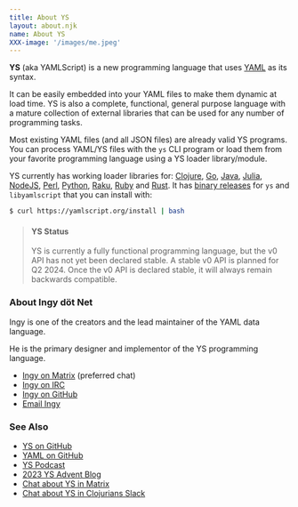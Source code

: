 ```yaml
---
title: About YS
layout: about.njk
name: About YS
XXX-image: '/images/me.jpeg'
---
```


**YS** (aka YAMLScript) is a new programming language that uses
[YAML](https://yaml.org) as its syntax.

It can be easily embedded into your YAML files to make them dynamic at load
time.
YS is also a complete, functional, general purpose language with a mature
collection of external libraries that can be used for any number of programming
tasks.

Most existing YAML files (and all JSON files) are already valid YS programs.
You can process YAML/YS files with the `ys` CLI program or load them from your
favorite programming language using a YS loader library/module.

YS currently has working loader libraries for:
[Clojure](https://clojars.org/org.yamlscript/clj-yamlscript),
[Go](https://github.com/yaml/yamlscript-go),
[Java](https://clojars.org/org.yamlscript/yamlscript),
[Julia](https://juliahub.com/ui/Packages/General/YAMLScript),
[NodeJS](https://www.npmjs.com/package/@yaml/yamlscript),
[Perl](https://metacpan.org/dist/YAMLScript/view/lib/YAMLScript.pod),
[Python](https://pypi.org/project/yamlscript/),
[Raku](https://raku.land/zef:ingy/YAMLScript),
[Ruby](https://rubygems.org/search?query=yamlscript) and
[Rust](https://crates.io/crates/yamlscript).
It has [binary releases](https://github.com/yaml/yamlscript/releases)
for `ys` and `libyamlscript` that you can install with:

```bash
$ curl https://yamlscript.org/install | bash
```

> #### YS Status
>
> YS is currently a fully functional programming language, but
> the v0 API has not yet been declared stable.
> A stable v0 API is planned for Q2 2024.
> Once the v0 API is declared stable, it will always remain backwards
compatible.


### About Ingy döt Net<a name="ingydotnet"></a>

Ingy is one of the creators and the lead maintainer of the YAML data language.

He is the primary designer and implementor of the YS programming
language.

* [Ingy on Matrix](https://matrix.to/#/@ingy:yaml.io) (preferred chat)
* [Ingy on IRC](https://web.libera.chat/#yamlscript)
* [Ingy on GitHub](https://github.com/ingydotnet)
* [Email Ingy](mailto:ingy@ingy.net)


### See Also

* [YS on GitHub](https://github.com/yaml/yamlscript)
* [YAML on GitHub](https://github.com/yaml)
* [YS Podcast](https://www.therepl.net/episodes/52/)
* [2023 YS Advent Blog](blog/advent-2023/dec-01.md)
* [Chat about YS in Matrix](
  https://matrix.to/#/#chat-yamlscript:yaml.io)
* [Chat about YS in Clojurians Slack](
  https://clojurians.slack.com/archives/yamlscript)

<p>&nbsp;</p>
<p>&nbsp;</p>
<p>&nbsp;</p>
<p>&nbsp;</p>
